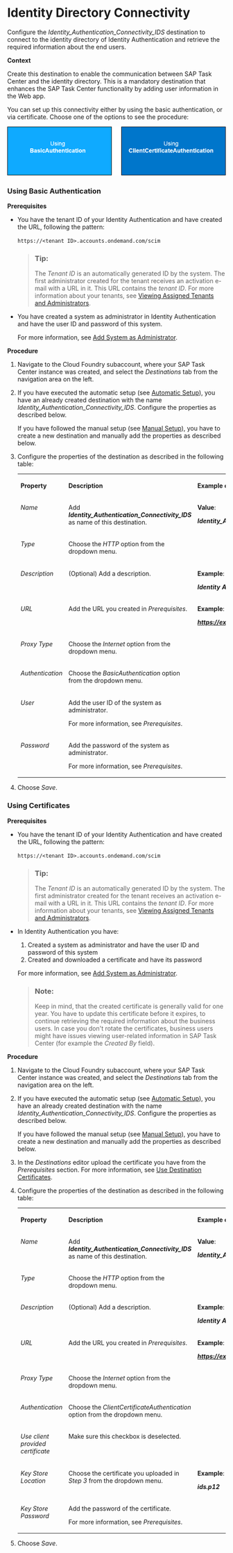 <!-- loio3dcfba91f69942b29bd924f75bf51c10 -->

# Identity Directory Connectivity

Configure the *Identity\_Authentication\_Connectivity\_IDS* destination to connect to the identity directory of Identity Authentication and retrieve the required information about the end users.



**Context**

Create this destination to enable the communication between SAP Task Center and the identity directory. This is a mandatory destination that enhances the SAP Task Center functionality by adding user information in the Web app.

You can set up this connectivity either by using the basic authentication, or via certificate. Choose one of the options to see the procedure:

![](images/IDS_2_a318d1a.png)



### Using Basic Authentication

**Prerequisites**

-   You have the tenant ID of your Identity Authentication and have created the URL, following the pattern:

    `https://<tenant ID>.accounts.ondemand.com/scim`

    > ### Tip:  
    > The *Tenant ID* is an automatically generated ID by the system. The first administrator created for the tenant receives an activation e-mail with a URL in it. This URL contains the *tenant ID*. For more information about your tenants, see [Viewing Assigned Tenants and Administrators](https://help.sap.com/viewer/6d6d63354d1242d185ab4830fc04feb1/Cloud/en-US/f56e6f24e373404087d6a1a9a13515a2.html).

-   You have created a system as administrator in Identity Authentication and have the user ID and password of this system.

    For more information, see [Add System as Administrator](https://help.sap.com/viewer/6d6d63354d1242d185ab4830fc04feb1/Cloud/en-US/bbbdbdd3899942ce874f3aae9ba9e21d.html#loiocefb742a36754b18bbe5c3503ac6d87c).


 **Procedure** 

1.  Navigate to the Cloud Foundry subaccount, where your SAP Task Center instance was created, and select the *Destinations* tab from the navigation area on the left.

2.  If you have executed the automatic setup \(see [Automatic Setup](../30-initial-setup/automatic-setup-3a49967.md)\), you have an already created destination with the name *Identity\_Authentication\_Connectivity\_IDS*. Configure the properties as described below.

    If you have followed the manual setup \(see [Manual Setup](../30-initial-setup/manual-setup-0f00d3d.md)\), you have to create a new destination and manually add the properties as described below.

3.  Configure the properties of the destination as described in the following table:


    <table>
    <tr>
    <th valign="top">

    Property


    
    </th>
    <th valign="top">

    Description


    
    </th>
    <th valign="top">

    Example or Value


    
    </th>
    </tr>
    <tr>
    <td valign="top">

    *Name*


    
    </td>
    <td valign="top">

    Add ***Identity\_Authentication\_Connectivity\_IDS*** as name of this destination.


    
    </td>
    <td valign="top">

    **Value**:

    ***Identity\_Authentication\_Connectivity\_IDS***


    
    </td>
    </tr>
    <tr>
    <td valign="top">

    *Type*


    
    </td>
    <td valign="top">

    Choose the *HTTP* option from the dropdown menu.


    
    </td>
    <td valign="top">

     


    
    </td>
    </tr>
    <tr>
    <td valign="top">

    *Description*


    
    </td>
    <td valign="top">

    \(Optional\) Add a description.


    
    </td>
    <td valign="top">

    **Example**:

    ***Identity Authentication Connectivity***


    
    </td>
    </tr>
    <tr>
    <td valign="top">

    *URL*


    
    </td>
    <td valign="top">

    Add the URL you created in *Prerequisites*.


    
    </td>
    <td valign="top">

    **Example**:

    ***https://example.accounts.ondemand.com/scim***


    
    </td>
    </tr>
    <tr>
    <td valign="top">

    *Proxy Type*


    
    </td>
    <td valign="top">

    Choose the *Internet* option from the dropdown menu.


    
    </td>
    <td valign="top">

     


    
    </td>
    </tr>
    <tr>
    <td valign="top">

    *Authentication*


    
    </td>
    <td valign="top">

    Choose the *BasicAuthentication* option from the dropdown menu.


    
    </td>
    <td valign="top">

     


    
    </td>
    </tr>
    <tr>
    <td valign="top">

    *User*


    
    </td>
    <td valign="top">

    Add the user ID of the system as administrator.

    For more information, see *Prerequisites*.


    
    </td>
    <td valign="top">

     


    
    </td>
    </tr>
    <tr>
    <td valign="top">

    *Password*


    
    </td>
    <td valign="top">

    Add the password of the system as administrator.

    For more information, see *Prerequisites*.


    
    </td>
    <td valign="top">

     


    
    </td>
    </tr>
    </table>
    
4.  Choose *Save*.




### Using Certificates

**Prerequisites**

-   You have the tenant ID of your Identity Authentication and have created the URL, following the pattern:

    `https://<tenant ID>.accounts.ondemand.com/scim`

    > ### Tip:  
    > The *Tenant ID* is an automatically generated ID by the system. The first administrator created for the tenant receives an activation e-mail with a URL in it. This URL contains the *tenant ID*. For more information about your tenants, see [Viewing Assigned Tenants and Administrators](https://help.sap.com/viewer/6d6d63354d1242d185ab4830fc04feb1/Cloud/en-US/f56e6f24e373404087d6a1a9a13515a2.html).

-   In Identity Authentication you have:

    1.  Created a system as administrator and have the user ID and password of this system
    2.  Created and downloaded a certificate and have its password

    For more information, see [Add System as Administrator](https://help.sap.com/viewer/6d6d63354d1242d185ab4830fc04feb1/Cloud/en-US/bbbdbdd3899942ce874f3aae9ba9e21d.html#loiocefb742a36754b18bbe5c3503ac6d87c).

    > ### Note:  
    > Keep in mind, that the created certificate is generally valid for one year. You have to update this certificate before it expires, to continue retrieving the required information about the business users. In case you don't rotate the certificates, business users might have issues viewing user-related information in SAP Task Center \(for example the *Created By* field\).


 **Procedure** 

1.  Navigate to the Cloud Foundry subaccount, where your SAP Task Center instance was created, and select the *Destinations* tab from the navigation area on the left.

2.  If you have executed the automatic setup \(see [Automatic Setup](../30-initial-setup/automatic-setup-3a49967.md)\), you have an already created destination with the name *Identity\_Authentication\_Connectivity\_IDS*. Configure the properties as described below.

    If you have followed the manual setup \(see [Manual Setup](../30-initial-setup/manual-setup-0f00d3d.md)\), you have to create a new destination and manually add the properties as described below.

3.  In the *Destinations* editor upload the certificate you have from the *Prerequisites* section. For more information, see [Use Destination Certificates](https://help.sap.com/viewer/cca91383641e40ffbe03bdc78f00f681/Cloud/en-US/df1bb55a526942b9bee78fea2ebb3162.html).

4.  Configure the properties of the destination as described in the following table:


    <table>
    <tr>
    <th valign="top">

    Property


    
    </th>
    <th valign="top">

    Description


    
    </th>
    <th valign="top">

    Example or Value


    
    </th>
    </tr>
    <tr>
    <td valign="top">

    *Name*


    
    </td>
    <td valign="top">

    Add ***Identity\_Authentication\_Connectivity\_IDS*** as name of this destination.


    
    </td>
    <td valign="top">

    **Value**:

    ***Identity\_Authentication\_Connectivity\_IDS***


    
    </td>
    </tr>
    <tr>
    <td valign="top">

    *Type*


    
    </td>
    <td valign="top">

    Choose the *HTTP* option from the dropdown menu.


    
    </td>
    <td valign="top">

     


    
    </td>
    </tr>
    <tr>
    <td valign="top">

    *Description*


    
    </td>
    <td valign="top">

    \(Optional\) Add a description.


    
    </td>
    <td valign="top">

    **Example**:

    ***Identity Authentication Connectivity***


    
    </td>
    </tr>
    <tr>
    <td valign="top">

    *URL*


    
    </td>
    <td valign="top">

    Add the URL you created in *Prerequisites*.


    
    </td>
    <td valign="top">

    **Example**:

    ***https://example.accounts.ondemand.com/scim***


    
    </td>
    </tr>
    <tr>
    <td valign="top">

    *Proxy Type*


    
    </td>
    <td valign="top">

    Choose the *Internet* option from the dropdown menu.


    
    </td>
    <td valign="top">

     


    
    </td>
    </tr>
    <tr>
    <td valign="top">

    *Authentication*


    
    </td>
    <td valign="top">

    Choose the *ClientCertificateAuthentication* option from the dropdown menu.


    
    </td>
    <td valign="top">

     


    
    </td>
    </tr>
    <tr>
    <td valign="top">

    *Use client provided certificate*


    
    </td>
    <td valign="top">

    Make sure this checkbox is deselected.


    
    </td>
    <td valign="top">

     


    
    </td>
    </tr>
    <tr>
    <td valign="top">

    *Key Store Location*


    
    </td>
    <td valign="top">

    Choose the certificate you uploaded in *Step 3* from the dropdown menu.


    
    </td>
    <td valign="top">

    **Example**:

    ***ids.p12***


    
    </td>
    </tr>
    <tr>
    <td valign="top">

    *Key Store Password*


    
    </td>
    <td valign="top">

    Add the password of the certificate.

    For more information, see *Prerequisites*.


    
    </td>
    <td valign="top">

     


    
    </td>
    </tr>
    </table>
    
5.  Choose *Save*.


